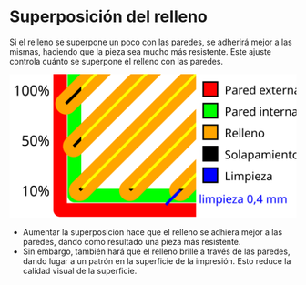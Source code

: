 Superposición del relleno
====
Si el relleno se superpone un poco con las paredes, se adherirá mejor a las mismas, haciendo que la pieza sea mucho más resistente. Este ajuste controla cuánto se superpone el relleno con las paredes.

![Visualización de la superposición del relleno y la distancia de barrido](../images/infill_overlap.svg)

* Aumentar la superposición hace que el relleno se adhiera mejor a las paredes, dando como resultado una pieza más resistente.
* Sin embargo, también hará que el relleno brille a través de las paredes, dando lugar a un patrón en la superficie de la impresión. Esto reduce la calidad visual de la superficie.